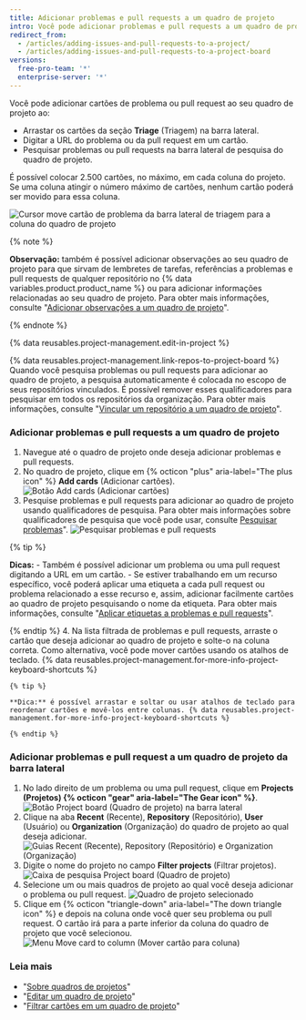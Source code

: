 ```yaml
---
title: Adicionar problemas e pull requests a um quadro de projeto
intro: Você pode adicionar problemas e pull requests a um quadro de projeto na forma de cartões e fazer a triagem deles em colunas.
redirect_from:
  - /articles/adding-issues-and-pull-requests-to-a-project/
  - /articles/adding-issues-and-pull-requests-to-a-project-board
versions:
  free-pro-team: '*'
  enterprise-server: '*'
---
```


Você pode adicionar cartões de problema ou pull request ao seu quadro de projeto ao:
- Arrastar os cartões da seção **Triage** (Triagem) na barra lateral.
- Digitar a URL do problema ou da pull request em um cartão.
- Pesquisar problemas ou pull requests na barra lateral de pesquisa do quadro de projeto.

É possível colocar 2.500 cartões, no máximo, em cada coluna do projeto. Se uma coluna atingir o número máximo de cartões, nenhum cartão poderá ser movido para essa coluna.

![Cursor move cartão de problema da barra lateral de triagem para a coluna do quadro de projeto](/assets/images/help/projects/add-card-from-sidebar.gif)

{% note %}

**Observação:** também é possível adicionar observações ao seu quadro de projeto para que sirvam de lembretes de tarefas, referências a problemas e pull requests de qualquer repositório no {% data variables.product.product_name %} ou para adicionar informações relacionadas ao seu quadro de projeto. Para obter mais informações, consulte "[Adicionar observações a um quadro de projeto](/articles/adding-notes-to-a-project-board)".

{% endnote %}

{% data reusables.project-management.edit-in-project %}

{% data reusables.project-management.link-repos-to-project-board %} Quando você pesquisa problemas ou pull requests para adicionar ao quadro de projeto, a pesquisa automaticamente é colocada no escopo de seus repositórios vinculados. É possível remover esses qualificadores para pesquisar em todos os repositórios da organização. Para obter mais informações, consulte "[Vincular um repositório a um quadro de projeto](/articles/linking-a-repository-to-a-project-board)".

### Adicionar problemas e pull requests a um quadro de projeto

1. Navegue até o quadro de projeto onde deseja adicionar problemas e pull requests.
2. No quadro de projeto, clique em {% octicon "plus" aria-label="The plus icon" %} **Add cards** (Adicionar cartões). ![Botão Add cards (Adicionar cartões)](/assets/images/help/projects/add-cards-button.png)
3. Pesquise problemas e pull requests para adicionar ao quadro de projeto usando qualificadores de pesquisa. Para obter mais informações sobre qualificadores de pesquisa que você pode usar, consulte [Pesquisar problemas](/articles/searching-issues)". ![Pesquisar problemas e pull requests](/assets/images/help/issues/issues_search_bar.png)

  {% tip %}

  **Dicas:**
    - Também é possível adicionar um problema ou uma pull request digitando a URL em um cartão.
    - Se estiver trabalhando em um recurso específico, você poderá aplicar uma etiqueta a cada pull request ou problema relacionado a esse recurso e, assim, adicionar facilmente cartões ao quadro de projeto pesquisando o nome da etiqueta. Para obter mais informações, consulte "[Aplicar etiquetas a problemas e pull requests](/articles/applying-labels-to-issues-and-pull-requests)".

  {% endtip %}
4. Na lista filtrada de problemas e pull requests, arraste o cartão que deseja adicionar ao quadro de projeto e solte-o na coluna correta. Como alternativa, você pode mover cartões usando os atalhos de teclado. {% data reusables.project-management.for-more-info-project-keyboard-shortcuts %}

    {% tip %}

    **Dica:** é possível arrastar e soltar ou usar atalhos de teclado para reordenar cartões e movê-los entre colunas. {% data reusables.project-management.for-more-info-project-keyboard-shortcuts %}

    {% endtip %}

### Adicionar problemas e pull request a um quadro de projeto da barra lateral

1. No lado direito de um problema ou uma pull request, clique em **Projects (Projetos) {% octicon "gear" aria-label="The Gear icon" %}**. ![Botão Project board (Quadro de projeto) na barra lateral](/assets/images/help/projects/sidebar-project.png)
2. Clique na aba **Recent** (Recente), **Repository** (Repositório), **User** (Usuário) ou **Organization** (Organização) do quadro de projeto ao qual deseja adicionar. ![Guias Recent (Recente), Repository (Repositório) e Organization (Organização)](/assets/images/help/projects/sidebar-project-tabs.png)
3. Digite o nome do projeto no campo **Filter projects** (Filtrar projetos). ![Caixa de pesquisa Project board (Quadro de projeto)](/assets/images/help/projects/sidebar-search-project.png)
4. Selecione um ou mais quadros de projeto ao qual você deseja adicionar o problema ou pull request. ![Quadro de projeto selecionado](/assets/images/help/projects/sidebar-select-project.png)
5. Clique em {% octicon "triangle-down" aria-label="The down triangle icon" %} e depois na coluna onde você quer seu problema ou pull request. O cartão irá para a parte inferior da coluna do quadro de projeto que você selecionou. ![Menu Move card to column (Mover cartão para coluna)](/assets/images/help/projects/sidebar-select-project-board-column-menu.png)

### Leia mais

- "[Sobre quadros de projetos](/articles/about-project-boards)"
- "[Editar um quadro de projeto](/articles/editing-a-project-board)"
- "[Filtrar cartões em um quadro de projeto](/articles/filtering-cards-on-a-project-board)"
